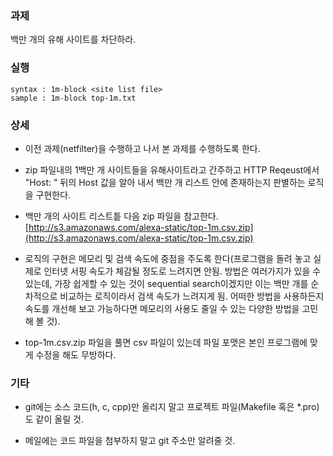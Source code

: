 ### 과제
백만 개의 유해 사이트를 차단하라.

### 실행
```
syntax : 1m-block <site list file>
sample : 1m-block top-1m.txt
```

### 상세
* 이전 과제(netfilter)을 수행하고 나서 본 과제를 수행하도록 한다.

* zip 파일내의 1백만 개 사이트들을 유해사이트라고 간주하고 HTTP Reqeust에서 "Host: " 뒤의 Host 값을 알아 내서 백만 개 리스트 안에 존재하는지 판별하는 로직을 구현한다.

* 백만 개의 사이트 리스트틑 다음 zip 파일을 참고한다. [http://s3.amazonaws.com/alexa-static/top-1m.csv.zip](http://s3.amazonaws.com/alexa-static/top-1m.csv.zip)

* 로직의 구현은 메모리 및 검색 속도에 중점을 주도록 한다(프로그램을 돌려 놓고 실제로 인터넷 서핑 속도가 체감될 정도로 느려지면 안됨. 방법은 여러가지가 있을 수 있는데, 가장 쉽게할 수 있는 것이 sequential search이겠지만 이는 백만 개를 순차적으로 비교하는 로직이라서 검색 속도가 느려지게 됨. 어떠한 방법을 사용하든지 속도를 개선해 보고 가능하다면 메모리의 사용도 줄일 수 있는 다양한 방법을 고민해 볼 것).

* top-1m.csv.zip 파일을 풀면 csv 파일이 있는데 파일 포맷은 본인 프로그램에 맞게 수정을 해도 무방하다.

### 기타
* git에는 소스 코드(h, c, cpp)만 올리지 말고 프로젝트 파일(Makefile 혹은 *.pro)도 같이 올릴 것.

* 메일에는 코드 파일을 첨부하지 말고 git 주소만 알려줄 것.
